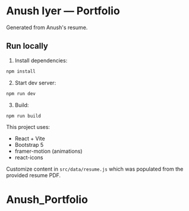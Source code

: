 # Anush Iyer — Portfolio 

Generated from Anush's resume.

## Run locally

1. Install dependencies:
```bash
npm install
```

2. Start dev server:
```bash
npm run dev
```

3. Build:
```bash
npm run build
```

This project uses:
- React + Vite
- Bootstrap 5
- framer-motion (animations)
- react-icons

Customize content in `src/data/resume.js` which was populated from the provided resume PDF.
# Anush_Portfolio
